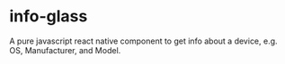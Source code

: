 # info-glass
A pure javascript react native component to get info about a device, e.g. OS, Manufacturer, and Model.
